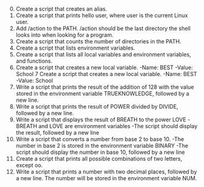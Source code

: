 0. Create a script that creates an alias.
1. Create a script that prints hello user, where user is the current Linux user.
2. Add /action to the PATH. /action should be the last directory the shell looks into when looking for a program.
3. Create a script that counts the number of directories in the PATH.
4. Create a script that lists environment variables.
5. Create a script that lists all local variables and environment variables, and functions.
6. Create a script that creates a new local variable.
	-Name: BEST
	-Value: School
7 Create a script that creates a new local variable.
        -Name: BEST
        -Value: School
8. Write a script that prints the result of the addition of 128 with the value stored in the environment variable TRUEKNOWLEDGE, followed by a new line.
9. Write a script that prints the result of POWER divided by DIVIDE, followed by a new line.
10. Write a script that displays the result of BREATH to the power LOVE
	-BREATH and LOVE are environment variables
	-The script should display the result, followed by a new line
11. Write a script that converts a number from base 2 to base 10.
	-The number in base 2 is stored in the environment variable BINARY
	-The script should display the number in base 10, followed by a new line
12. Create a script that prints all possible combinations of two letters, except oo.
13. Write a script that prints a number with two decimal places, followed by a new line.
	The number will be stored in the environment variable NUM.
